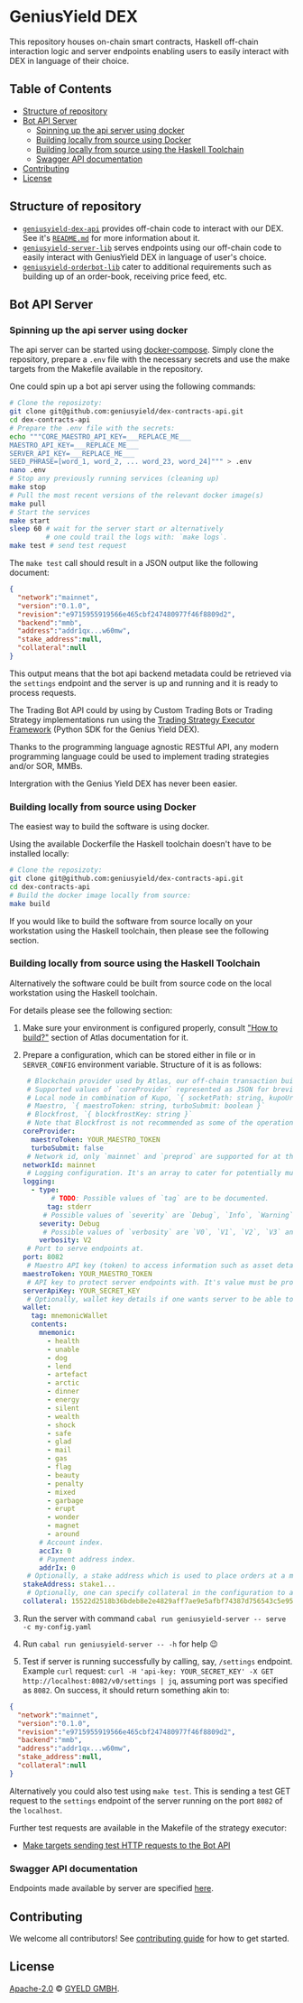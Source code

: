 # GeniusYield DEX

This repository houses on-chain smart contracts, Haskell off-chain interaction logic and server endpoints enabling users to easily interact with DEX in language of their choice. 

## Table of Contents

- [Structure of repository](#structure-of-repository)
- [Bot API Server](#bot-api-server)
  - [Spinning up the api server using docker](#spinning-up-the-api-server-using-docker)
  - [Building locally from source using Docker](#building-locally-from-source-using-docker)
  - [Building locally from source using the Haskell Toolchain](#building-locally-from-source-using-the-haskell-toolchain)
  - [Swagger API documentation](#swagger-api-documentation)
- [Contributing](#contributing)
- [License](#license)

## Structure of repository

- [`geniusyield-dex-api`](./geniusyield-dex-api/) provides off-chain code to interact with our DEX. See it's [`README.md`](./geniusyield-dex-api/README.md) for more information about it.
- [`geniusyield-server-lib`](./geniusyield-server-lib/) serves endpoints using our off-chain code to easily interact with GeniusYield DEX in language of user's choice.
- [`geniusyield-orderbot-lib`](./geniusyield-orderbot-lib/) cater to additional requirements such as building up of an order-book, receiving price feed, etc.

## Bot API Server

### Spinning up the api server using docker

The api server can be started using [docker-compose](https://github.com/geniusyield/dex-contracts-api/blob/main/docker-compose.yml). Simply clone the repository,
prepare a `.env` file with the necessary secrets and use the make targets from
the Makefile available in the repository.

One could spin up a bot api server using the following commands:

``` bash
# Clone the reposizoty:
git clone git@github.com:geniusyield/dex-contracts-api.git
cd dex-contracts-api
# Prepare the .env file with the secrets:
echo """CORE_MAESTRO_API_KEY=___REPLACE_ME___
MAESTRO_API_KEY=___REPLACE_ME___
SERVER_API_KEY=___REPLACE_ME___
SEED_PHRASE=[word_1, word_2, ... word_23, word_24]""" > .env
nano .env
# Stop any previously running services (cleaning up)
make stop
# Pull the most recent versions of the relevant docker image(s)
make pull
# Start the services
make start
sleep 60 # wait for the server start or alternatively
         # one could trail the logs with: `make logs`.
make test # send test request
```

The `make test` call should result in a JSON output like the following document:

```json
{
  "network":"mainnet",
  "version":"0.1.0",
  "revision":"e9715955919566e465cbf247480977f46f8809d2",
  "backend":"mmb",
  "address":"addr1qx...w60mw",
  "stake_address":null,
  "collateral":null
}
```

This output means that the bot api backend metadata could be retrieved via the `settings` endpoint and the server is up and running and it is ready to process requests.

The Trading Bot API could by using by Custom Trading Bots or Trading Strategy implementations run
using the [Trading Strategy Executor Framework](https://github.com/geniusyield/strategy-executor/tree/main) (Python SDK for the Genius Yield DEX).

Thanks to the programming language agnostic RESTful API, any modern programming
language could be used to implement trading strategies and/or SOR, MMBs.

Intergration with the Genius Yield DEX has never been easier.

### Building locally from source using Docker

The easiest way to build the software is using docker.

Using the available Dockerfile the Haskell toolchain doesn't have to be installed locally:

``` bash
# Clone the reposizoty:
git clone git@github.com:geniusyield/dex-contracts-api.git
cd dex-contracts-api
# Build the docker image locally from source:
make build
```

If you would like to build the software from source locally on your workstation using the
Haskell toolchain, then please see the following section.

### Building locally from source using the Haskell Toolchain

Alternatively the software could be built from source code on the local workstation using
the Haskell toolchain.

For details please see the following section:

1. Make sure your environment is configured properly, consult ["How to build?"](https://atlas-app.io/getting-started/how-to-build) section of Atlas documentation for it.
2. Prepare a configuration, which can be stored either in file or in `SERVER_CONFIG` environment variable. Structure of it is as follows:

    ```yaml
     # Blockchain provider used by Atlas, our off-chain transaction building tool.
     # Supported values of `coreProvider` represented as JSON for brevity:
     # Local node in combination of Kupo, `{ socketPath: string, kupoUrl: string }`
     # Maestro, `{ maestroToken: string, turboSubmit: boolean }`
     # Blockfrost, `{ blockfrostKey: string }`
     # Note that Blockfrost is not recommended as some of the operations performed aren't optimal with it.
    coreProvider:
      maestroToken: YOUR_MAESTRO_TOKEN
      turboSubmit: false
     # Network id, only `mainnet` and `preprod` are supported for at the moment.
    networkId: mainnet
     # Logging configuration. It's an array to cater for potentially multiple scribes.
    logging:
      - type:
           # TODO: Possible values of `tag` are to be documented.
          tag: stderr
         # Possible values of `severity` are `Debug`, `Info`, `Warning` and `Error`.
        severity: Debug
         # Possible values of `verbosity` are `V0`, `V1`, `V2`, `V3` and `V4`. Consult https://hackage.haskell.org/package/katip-0.8.8.0/docs/Katip.html#t:Verbosity for more information about it.
        verbosity: V2
     # Port to serve endpoints at.
    port: 8082
     # Maestro API key (token) to access information such as asset details given it's currency symbol and token name.
    maestroToken: YOUR_MAESTRO_TOKEN
     # API key to protect server endpoints with. It's value must be provided under `api-key` header of request.
    serverApiKey: YOUR_SECRET_KEY
     # Optionally, wallet key details if one wants server to be able to sign transactions using this key.
    wallet:
      tag: mnemonicWallet
      contents:
        mnemonic:
          - health
          - unable
          - dog
          - lend
          - artefact
          - arctic
          - dinner
          - energy
          - silent
          - wealth
          - shock
          - safe
          - glad
          - mail
          - gas
          - flag
          - beauty
          - penalty
          - mixed
          - garbage
          - erupt
          - wonder
          - magnet
          - around
        # Account index.
        accIx: 0
        # Payment address index.
        addrIx: 0
     # Optionally, a stake address which is used to place orders at a mangled address, i.e., an address having payment component of the order validator but staking component from the given stake address. It has to bech32 encoded, with prefix "stake_test" for testnet and "stake" for mainnet.
    stakeAddress: stake1...
     # Optionally, one can specify collateral in the configuration to avoid sending it's information in the endpoints which require it.
    collateral: 15522d2518b36bdeb8e2e4829aff7ae9e5afbf74387d756543c5e955e83a9434#2
    ```
3. Run the server with command `cabal run geniusyield-server -- serve -c my-config.yaml`
4. Run `cabal run geniusyield-server -- -h` for help 😉
5. Test if server is running successfully by calling, say, `/settings` endpoint. Example `curl` request: `curl -H 'api-key: YOUR_SECRET_KEY' -X GET http://localhost:8082/v0/settings | jq`, assuming port was specified as `8082`. On success, it should return something akin to:

```json
{
  "network":"mainnet",
  "version":"0.1.0",
  "revision":"e9715955919566e465cbf247480977f46f8809d2",
  "backend":"mmb",
  "address":"addr1qx...w60mw",
  "stake_address":null,
  "collateral":null
}
```

Alternatively you could also test using `make test`. This is sending a test GET request to the `settings` endpoint of the server running on the port `8082` of the `localhost`.

Further test requests are available in the Makefile of the strategy executor:
- [Make targets sending test HTTP requests to the Bot API](https://github.com/geniusyield/strategy-executor/blob/6b5a1b1d9f117831e409989335bd48875eef4189/Makefile#L32-L57)

### Swagger API documentation

Endpoints made available by server are specified [here](./web/swagger/api.yaml).

## Contributing

We welcome all contributors! See [contributing guide](./CONTRIBUTING.md) for how to get started.

## License

[Apache-2.0](./LICENSE) © [GYELD GMBH](https://www.geniusyield.co).
